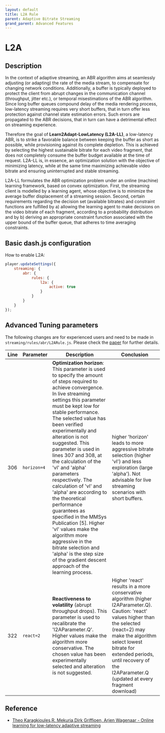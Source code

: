 ```yaml
---
layout: default
title: L2A Rule
parent: Adaptive Bitrate Streaming
grand_parent: Advanced Features
---
```


# L2A

## Description

In the context of adaptive streaming, an ABR algorithm aims at seamlessly adjusting (or adapting) the rate of the media
stream, to compensate for changing network conditions. Additionally, a buffer is typically deployed to protect the
client from abrupt changes in the communication channel (throughput, jitter etc.), or temporal misestimations of the ABR
algorithm. Since long buffer queues compound delay of the media rendering process, low-latency streaming requires very
short buffers, that in turn offer less protection against channel state estimation errors. Such errors are propagated to
the ABR decisions, that in turn can have a detrimental effect on streaming experience.

Therefore the goal of  **Learn2Adapt-LowLatency (L2A-LL)**, a low-latency ABR, is to strike a favorable balance between
keeping the buffer as short as possible, while provisioning against its complete depletion. This is achieved by
selecting the highest sustainable bitrate for each video fragment, that does not completely consume the buffer budget
available at the time of request. L2A-LL is, in essence, an optimization solution with the objective of minimizing
latency, while at the same time maximizing achievable video bitrate and ensuring uninterrupted and stable streaming.

L2A-LL formulates the ABR optimization problem under an online (machine) learning framework, based on convex
optimization. First, the streaming client is modelled by a learning agent, whose objective is to minimize the average
buffer displacement of a streaming session. Second, certain requirements regarding the decision set (available bitrates)
and constraint functions are fulfilled by a) allowing the learning agent to make decisions on the video bitrate of each
fragment, according to a probability distribution and by b) deriving an appropriate constraint function associated with
the upper bound of the buffer queue, that adheres to time averaging constraints.

## Basic dash.js configuration

How to enable L2A:

```js
player.updateSettings({
    streaming: {
        abr: {
            rules: {
                l2a: {
                    active: true
                }
            }
        }
    }
});
```

## Advanced Tuning parameters

The following changes are for experienced users and need to be made in `streaming/rules/abr/L2ARule.js`. Please check
the [paper](https://dl.acm.org/doi/pdf/10.1145/3339825.3397042) for further details.

| Line | Parameter   | Description                                                                                                                                                                                                                                                                                                                                                                                                                                                                                                                                                                                                                                                                                                            | Conclusion                                                                                                                                                                                                                                                                               |
|------|-------------|------------------------------------------------------------------------------------------------------------------------------------------------------------------------------------------------------------------------------------------------------------------------------------------------------------------------------------------------------------------------------------------------------------------------------------------------------------------------------------------------------------------------------------------------------------------------------------------------------------------------------------------------------------------------------------------------------------------------|------------------------------------------------------------------------------------------------------------------------------------------------------------------------------------------------------------------------------------------------------------------------------------------|
| 306  | `horizon=4` | **Optimization horizon**: This parameter is used to specify the amount of steps required to achieve convergence. In live streaming settings this parameter must be kept low for stable performance. The selected value has been verified experimentally and alteration is not suggested. This parameter is used in lines 307 and 308, at the calculation of the 'vl' and 'alpha' parameters respectively. The calculation of 'vl' and 'alpha' are according to the theoretical performance guarantees as specified in the MMSys Publication [5]. Higher 'vl' values make the algorithm more aggressive in the bitrate selection and 'alpha' is the step size of the gradient descent approach of the learning process. | higher 'horizon' leads to more aggressive bitrate selection (higher 'vl') and less exploration (large 'alpha'). Not advisable for live streaming scenarios with short buffers.                                                                                                           |
| 322  | `react=2`   | **Reactiveness to volatility** (abrupt throughput drops). This parameter is used to recalibrate the 'l2AParameter.Q'. Higher values make the algorithm more conservative. The chosen value has been experimentally selected and alteration is not suggested.                                                                                                                                                                                                                                                                                                                                                                                                                                                           | Higher 'react' results in a more conservative algorithm (higher l2AParameter.Q). Caution: 'react' values higher than the selected (react=2) may make the algorithm select lowest bitrate for extended periods, until recovery of the l2AParameter.Q (updated at every fragment download) |

## Reference
* [Theo Karagkioules,R. Mekuria,Dirk  Griffioen, Arjen  Wagenaar - Online learning for low-latency adaptive streaming](https://dl.acm.org/doi/pdf/10.1145/3339825.3397042)
